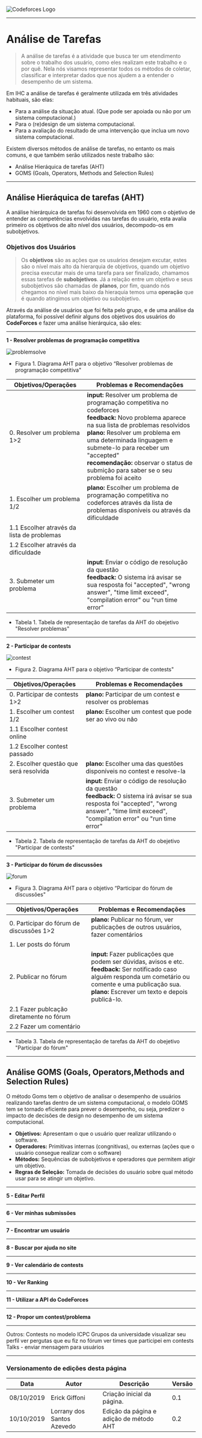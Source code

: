 <span style="margin-left: 0%;">![Codeforces Logo](../images/codeforces.png)</span>

***
# Análise de Tarefas
> A análise de tarefas é a atividade que busca ter um etendimento sobre o trabalho dos usuário, como eles realizam este trabalho e o por quê. Nela nós visamos representar todos os métodos de coletar, classificar e interpretar dados que nos ajudem a a entender o desempenho de um sistema.

Em IHC a análise de tarefas é geralmente utilizada em três atividades habituais, são elas:

- Para a análise da situação atual. (Que pode ser apoiada ou não por um sistema computacional.)
- Para o (re)design de um sistema computacional.
- Para a avaliação do resultado de uma intervenção que inclua um novo sistema computacional.

Existem diversos métodos de análise de tarefas, no entanto os mais comuns, e que também serão utilizados neste trabalho são:

- Análise Hieráquica de tarefas (AHT)
- GOMS (Goals, Operators, Methods and Selection Rules)

***
## Análise Hieráquica de tarefas (AHT)

 A análise hierárquica de tarefas foi desenvolvida em 1960 com o objetivo de entender as competências envolvidas nas tarefas do usuário, esta avalia primeiro os objetivos de alto nível dos usuários, decompodo-os em subobjetivos.

### Objetivos dos Usuários

 > Os **objetivos** são as ações que os usuários desejam excutar, estes são o nível mais alto da hierarquia de objetivos, quando um objetivo precisa executar mais de uma tarefa para ser finalizado, chamamos essas tarefas de **subobjetivos**. Já a relação entre um objetivo e seus subobjetivos são chamadas de **planos**, por fim, quando nós chegamos no nível mais baixo da hieraquia temos uma **operação** que é quando atingimos um objetivo ou subobjetivo.

Através da análise de usuários que foi feita pelo grupo, e de uma análise da plataforma, foi possível definir alguns dos objetivos dos usuários do **CodeForces** e fazer uma análise hierárquica, são eles:
***

**1 - Resolver problemas de programação competitiva**

<span style="margin-left: 0%;">![problemsolve](./images/problemsolve.png)</span>

- Figura 1. Diagrama AHT para o objetivo “Resolver problemas de programação competitiva"

| Objetivos/Operações | Problemas e Recomendações |
|------|-------|
| 0. Resolver um problema 1>2 | **input:** Resolver um problema de programação competitiva no codeforces</br>**feedback:** Novo problema aparece na sua lista de problemas resolvidos</br>**plano:** Resolver um problema em uma determinada linguagem e submete-lo para receber um "accepted"</br>**recomendação:** observar o status de submição para saber se o seu problema foi aceito |
| 1. Escolher um problema 1/2 | **plano:** Escolher um problema de programação competitiva no codeforces através da lista de problemas disponíveis ou através da dificuldade|
| 1.1 Escolher através da lista de problemas | |
| 1.2 Escolher através da dificuldade | |
| 3. Submeter um problema | **input:** Enviar o código de resolução da questão</br>**feedback:** O sistema irá avisar se sua resposta foi "accepted", "wrong answer", "time limit exceed", "compilation error" ou "run time error" |

- Tabela 1. Tabela de representação de tarefas da AHT do obejetivo "Resolver problemas" 

***

**2 - Participar de contests**

<span style="margin-left: 0%;">![contest](./images/contest.png)</span>

- Figura 2. Diagrama AHT para o objetivo “Participar de contests"

| Objetivos/Operações | Problemas e Recomendações |
|------|-------|
| 0. Participar de contests 1>2 |**plano:** Participar de um contest e resolver os problemas</br> |
| 1. Escolher um contest 1/2 | **plano:** Escolher um contest que pode ser ao vivo ou não|
| 1.1 Escolher contest online | |
| 1.2 Escolher contest passado | |
| 2. Escolher questão que será resolvida | **plano:** Escolher uma das questões disponíveis no contest e resolve-la|**recomendação:** Ler todas as questões antes de resolver, e olhar sempre o score praver qual questão foi submetida primeiro|
| 3. Submeter um problema | **input:** Enviar o código de resolução da questão</br>**feedback:** O sistema irá avisar se sua resposta foi "accepted", "wrong answer", "time limit exceed", "compilation error" ou "run time error" |

- Tabela 2. Tabela de representação de tarefas da AHT do obejetivo "Participar de contests"

***

**3 - Participar do fórum de discussões**

<span style="margin-left: 0%;">![forum](./images/forum.png)</span>

- Figura 3. Diagrama AHT para o objetivo “Participar do fórum de discussões"

| Objetivos/Operações | Problemas e Recomendações |
|------|-------|
| 0. Participar do fórum de discussões 1>2 |**plano:** Publicar no fórum, ver publicações de outros usuários, fazer comentários</br> |
| 1. Ler posts do fórum | |
| 2. Publicar no fórum | **input:** Fazer publicações que podem ser dúvidas, avisos e etc.</br>**feedback:** Ser notificado caso alguém responda um cometário ou comente e uma publicação sua.</br>**plano:** Escrever um texto e depois publicá-lo. |
| 2.1 Fazer publcação diretamente no fórum | |
| 2.2 Fazer um comentário| |

- Tabela 3. Tabela de representação de tarefas da AHT do obejetivo "Participar do fórum"

***
## Análise GOMS (Goals, Operators,Methods and Selection Rules)
O método Goms tem o objetivo de analisar o desempenho de usuários realizando tarefas dentro de um sistema computacional, o modelo GOMS tem se tornado eficiente para prever o desempenho, ou seja, predizer o impacto de decisões de design no desempenho de um sistema computacional.

* **Objetivos:** Apresentam o que o usuário quer realizar utilizando o software.
* **Operadores:** Primitivas internas (congnitivas), ou externas (ações que o usuário consegue realizar com o software)
* **Métodos:** Sequências de subobjetivos e operadores que permitem atigir um objetivo.
* **Regras de Seleção:** Tomada de decisões do usuário sobre qual método usar para se atingir um objetivo.


[comment]: <> (**4 - Debugar um problema**)

***

**5 - Editar Perfil**

***
**6 - Ver minhas submissões**
***
**7 - Encontrar um usuário**
***
**8 - Buscar por ajuda no site**
***
**9 - Ver calendário de contests**
***
**10 - Ver Ranking**
***
**11 - Utilizar a API do CodeForces**
***
**12 - Propor um contest/problema**
***
Outros: Contests no modelo ICPC
Grupos da universidade
visualizar seu perfil
ver pergutas que eu fiz no fórum
ver times que participei em contests
Talks - enviar mensagem para usuários

***
### Versionamento de edições desta página
| Data | Autor | Descrição | Versão |
|------|-------|-----------|--------|
| 08/10/2019 | Erick Giffoni | Criação inicial da página. | 0.1 |
| 10/10/2019 | Lorrany dos Santos Azevedo | Edição da página e adição de método AHT | 0.2 |
